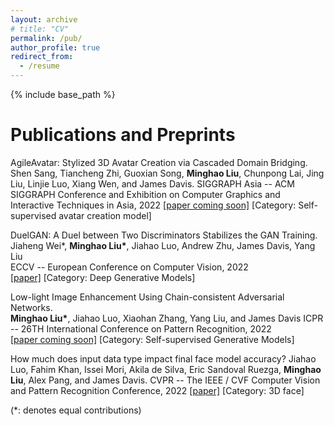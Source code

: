 ```yaml
---
layout: archive
# title: "CV"
permalink: /pub/
author_profile: true
redirect_from:
  - /resume
---
```





{% include base_path %}

Publications and Preprints 
======

<!-- **GANs** -->
AgileAvatar: Stylized 3D Avatar Creation via Cascaded Domain Bridging. 
Shen Sang, Tiancheng Zhi, Guoxian Song, **Minghao Liu**, Chunpong Lai, Jing Liu, Linjie Luo, Xiang Wen, and James Davis. 
SIGGRAPH Asia -- ACM SIGGRAPH Conference and Exhibition on Computer Graphics and Interactive Techniques in Asia, 2022
[[paper coming soon]]() [Category: Self-supervised avatar creation model]   

DuelGAN: A Duel between Two Discriminators Stabilizes the GAN Training.           
Jiaheng Wei\*, **Minghao Liu\***, Jiahao Luo, Andrew Zhu, James Davis, Yang Liu               
ECCV -- European Conference on Computer Vision, 2022            
[[paper]](https://arxiv.org/abs/2101.07524) [Category: Deep Generative Models]           


Low-light Image Enhancement Using Chain-consistent Adversarial Networks.           
**Minghao Liu\***, Jiahao Luo, Xiaohan Zhang, Yang Liu, and James Davis
ICPR -- 26TH International Conference on Pattern Recognition, 2022            
[[paper coming soon]]() [Category: Self-supervised Generative Models]   

How much does input data type impact final face model accuracy? 
Jiahao Luo, Fahim Khan, Issei Mori, Akila de Silva, Eric Sandoval Ruezga, **Minghao Liu**, Alex Pang, and James Davis. 
CVPR -- The IEEE / CVF Computer Vision and Pattern Recognition Conference, 2022
[[paper]](https://openaccess.thecvf.com/content/CVPR2022/papers/Luo_How_Much_Does_Input_Data_Type_Impact_Final_Face_Model_CVPR_2022_paper.pdf) [Category: 3D face]           

(\*: denotes equal contributions)  
